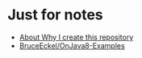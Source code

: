 # Just for notes
- [About Why I create this repository](./AboutWhyICreateThisRepository.txt)
- [BruceEckel/OnJava8-Examples](https://github.com/BruceEckel/OnJava8-Examples)
